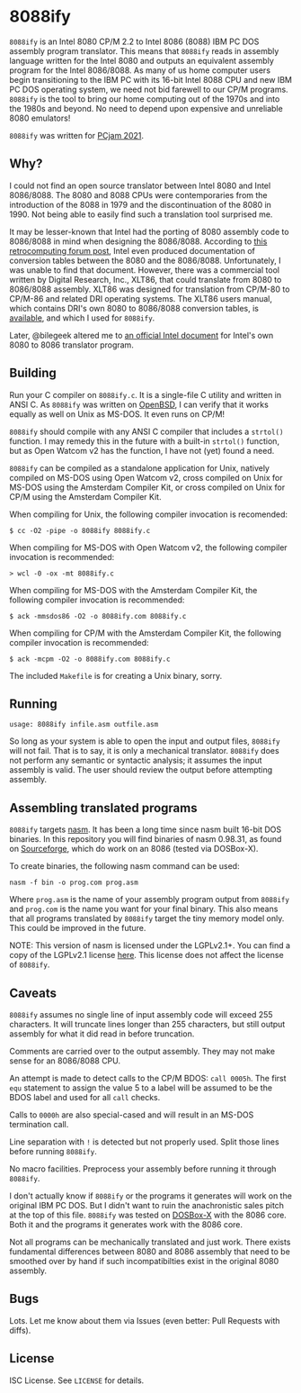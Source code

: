 8088ify
=======
`8088ify` is an Intel 8080 CP/M 2.2 to Intel 8086 (8088)
IBM PC DOS assembly program translator. This means that
`8088ify` reads in assembly language written for the Intel
8080 and outputs an equivalent assembly program for the
Intel 8086/8088. As many of us home computer users begin
transitioning to the IBM PC with its 16-bit Intel 8088 CPU
and new IBM PC DOS operating system, we need not bid
farewell to our CP/M programs. `8088ify` is the tool to
bring our home computing out of the 1970s and into the
1980s and beyond. No need to depend upon expensive and
unreliable 8080 emulators!

`8088ify` was written for
[PCjam 2021](https://pcjam.gitlab.io/).

Why?
----
I could not find an open source translator between Intel
8080 and Intel 8086/8088. The 8080 and 8088 CPUs were
contemporaries from the introduction of the 8088 in 1979 and
the discontinuation of the 8080 in 1990. Not being able to
easily find such a translation tool surprised me.

It may be lesser-known that Intel had the porting of 8080
assembly code to 8086/8088 in mind when designing the
8086/8088. According to
[this retrocomputing forum post](https://retrocomputingforum.com/t/translation-of-8080-code-to-8086/1309),
Intel even produced documentation of conversion tables
between the 8080 and the 8086/8088. Unfortunately, I was
unable to find that document. However, there was a
commercial tool written by Digital Research, Inc., XLT86,
that could translate from 8080 to 8086/8088 assembly. XLT86
was designed for translation from CP/M-80 to CP/M-86 and
related DRI operating systems. The XLT86 users manual, which
contains DRI's own 8080 to 8086/8088 conversion tables, is
[available](http://s100computers.com/Software%20Folder/Assembler%20Collection/Digital%20Research%20XLT86%20Manual.pdf),
and which I used for `8088ify`.

Later, @bilegeek altered me to 
[an official Intel document](http://www.bitsavers.org/pdf/intel/ISIS_II/9800642A_MCS-86_Assembly_Language_Converter_Operating_Instructions_for_ISIS-II_Users_Mar79.pdf)
for Intel's own 8080 to 8086 translator program.

Building
--------
Run your C compiler on `8088ify.c`. It is a single-file C
utility and written in ANSI C. As `8088ify` was written on
[OpenBSD](https://www.openbsd.org/),
I can verify that it works equally as well on Unix as
MS-DOS. It even runs on CP/M!

`8088ify` should compile with any ANSI C compiler that
includes a `strtol()` function. I may remedy this in the
future with a built-in `strtol()` function, but as Open
Watcom v2 has the function, I have not (yet) found a need.

`8088ify` can be compiled as a standalone application for
Unix, natively compiled on MS-DOS using Open Watcom v2,
cross compiled on Unix for MS-DOS using the Amsterdam
Compiler Kit, or cross compiled on Unix for CP/M using the
Amsterdam Compiler Kit.

When compiling for Unix, the following compiler invocation
is recomended:
```
$ cc -O2 -pipe -o 8088ify 8088ify.c
```

When compiling for MS-DOS with Open Watcom v2, the following
compiler invocation is recommended:
```
> wcl -0 -ox -mt 8088ify.c
```

When compiling for MS-DOS with the Amsterdam Compiler Kit,
the following compiler invocation is recommended:
```
$ ack -mmsdos86 -O2 -o 8088ify.com 8088ify.c
```

When compiling for CP/M with the Amsterdam Compiler Kit, the
following compiler invocation is recommended:
```
$ ack -mcpm -O2 -o 8088ify.com 8088ify.c
```

The included `Makefile` is for creating a Unix binary,
sorry.

Running
-------
`usage: 8088ify infile.asm outfile.asm`

So long as your system is able to open the input and output
files, `8088ify` will not fail. That is to say, it is only
a mechanical translator. `8088ify` does not perform any
semantic or syntactic analysis; it assumes the input
assembly is valid. The user should review the output before
attempting assembly.

Assembling translated programs
------------------------------
`8088ify` targets
[nasm](https://nasm.us/).
It has been a long time since nasm built 16-bit DOS
binaries. In this repository you will find binaries of nasm
0.98.31, as found on
[Sourceforge](https://sourceforge.net/projects/nasm/files/DOS%2016-bit%20binaries%20%28OBSOLETE%29/),
which do work on an 8086 (tested via DOSBox-X).

To create binaries, the following nasm command can be used:
```
nasm -f bin -o prog.com prog.asm
```

Where `prog.asm` is the name of your assembly program output
from `8088ify` and `prog.com` is the name you want for your
final binary. This also means that all programs translated
by `8088ify` target the tiny memory model only. This could
be improved in the future.

NOTE: This version of nasm is licensed under the LGPLv2.1+.
You can find a copy of the LGPLv2.1 license
[here](https://www.gnu.org/licenses/old-licenses/lgpl-2.1.en.html).
This license does not affect the license of `8088ify`.

Caveats
-------
`8088ify` assumes no single line of input assembly code will
exceed 255 characters. It will truncate lines longer than
255 characters, but still output assembly for what it did
read in before truncation.

Comments are carried over to the output assembly. They may
not make sense for an 8086/8088 CPU.

An attempt is made to detect calls to the CP/M BDOS:
`call 0005h`. The first `equ` statement to assign the value
5 to a label will be assumed to be the BDOS label and used
for all `call` checks.

Calls to `0000h` are also special-cased and will result in
an MS-DOS termination call.

Line separation with `!` is detected but not properly used.
Split those lines before running `8088ify`.

No macro facilities. Preprocess your assembly before running
it through `8088ify`.

I don't actually know if `8088ify` or the programs it
generates will work on the original IBM PC DOS. But I didn't
want to ruin the anachronistic sales pitch at the top of
this file. `8088ify` was tested on
[DOSBox-X](https://dosbox-x.com/)
with the 8086 core. Both it and the programs it generates
work with the 8086 core.

Not all programs can be mechanically translated and just
work. There exists fundamental differences between 8080 and
8086 assembly that need to be smoothed over by hand if such
incompatibilties exist in the original 8080 assembly.

Bugs
----
Lots. Let me know about them via Issues (even better: Pull
Requests with diffs).

License
-------
ISC License. See `LICENSE` for details.
